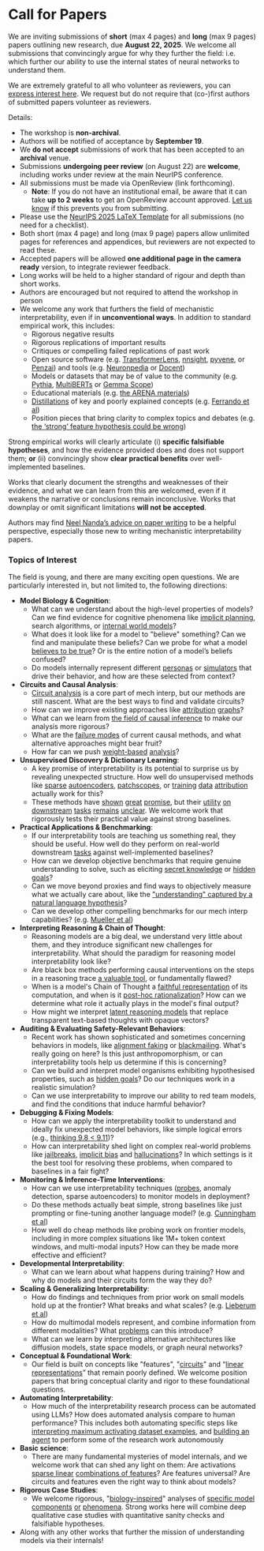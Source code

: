 # Call for Papers
We are inviting submissions of **short** (max 4 pages) and **long** (max 9 pages) papers outlining new research, due **August 22, 2025**. We welcome all submissions that convincingly argue for why they further the field: i.e. which further our ability to use the internal states of neural networks to understand them. 

We are extremely grateful to all who volunteer as reviewers, you can [express interest here](https://www.google.com/url?q=https://docs.google.com/forms/d/e/1FAIpQLSdiw1SJllzoTz_nqzDTzTOGb9DV3W_truQyh-WvYj_QGIi7Mg/viewform?usp%3Ddialog&sa=D&source=editors&ust=1753528031020778&usg=AOvVaw3NeXOAtZg_fr-npJF80lzR). We request but do not require that (co-)first authors of submitted papers volunteer as reviewers. 

Details: 
* The workshop is **non-archival**.
* Authors will be notified of acceptance by **September 19**.
* We **do not accept** submissions of work that has been accepted to an **archival** venue.
* Submissions **undergoing peer review** (on August 22) are **welcome**, including works under review at the main NeurIPS conference.
* All submissions must be made via OpenReview (link forthcoming).
  * **Note**: If you do not have an institutional email, be aware that it can take **up to 2 weeks** to get an OpenReview account approved. [Let us know](mailto:neurips2025@mechinterpworkshop.com) if this prevents you from submitting.
* Please use the [NeurIPS 2025 LaTeX Template](https://www.google.com/url?q=https://media.neurips.cc/Conferences/NeurIPS2025/Styles.zip&sa=D&source=editors&ust=1753528031021917&usg=AOvVaw2EmxTcvLA6lbnHXYKIYRXz) for all submissions (no need for a checklist).
* Both short (max 4 page) and long (max 9 page) papers allow unlimited pages for references and appendices, but reviewers are not expected to read these.
* Accepted papers will be allowed **one additional page in the camera ready** version, to integrate reviewer feedback.
* Long works will be held to a higher standard of rigour and depth than short works.
* Authors are encouraged but not required to attend the workshop in person
* We welcome any work that furthers the field of mechanistic interpretability, even if in **unconventional ways**. In addition to standard empirical work, this includes:
  * Rigorous negative results
  * Rigorous replications of important results
  * Critiques or compelling failed replications of past work
  * Open source software (e.g. [TransformerLens](https://www.google.com/url?q=https://github.com/neelnanda-io/TransformerLens&sa=D&source=editors&ust=1753528031022852&usg=AOvVaw3Ev8oCj-o6v_htZ0wXw_y3), [nnsight](https://www.google.com/url?q=https://github.com/ndif-team/nnsight&sa=D&source=editors&ust=1753528031022915&usg=AOvVaw0v45kxQvtoHZ9MuZ0fSZeU), [pyvene](https://www.google.com/url?q=https://github.com/stanfordnlp/pyvene/tree/main/pyvene/models/mlp&sa=D&source=editors&ust=1753528031022981&usg=AOvVaw2toHcYhHtzz1OCOVrba2Mt), or [Penzai](https://www.google.com/url?q=https://github.com/google-deepmind/penzai&sa=D&source=editors&ust=1753528031023056&usg=AOvVaw0QFoD-_sArklwNJtMuG8cY)) and tools (e.g. [Neuronpedia](https://www.google.com/url?q=http://neuronpedia.org&sa=D&source=editors&ust=1753528031023126&usg=AOvVaw0L5FRPzB7CImC09guNlVuQ) or [Docent](https://www.google.com/url?q=https://transluce.org/introducing-docent&sa=D&source=editors&ust=1753528031023196&usg=AOvVaw2oxFjOB_XIuvtDteOt4WCa))
  * Models or datasets that may be of value to the community (e.g. [Pythia](https://www.google.com/url?q=https://arxiv.org/abs/2304.01373&sa=D&source=editors&ust=1753528031023323&usg=AOvVaw1vKyrgi1mylpXrJXv4KrFl), [MultiBERTs](https://www.google.com/url?q=https://arxiv.org/abs/2106.16163&sa=D&source=editors&ust=1753528031023380&usg=AOvVaw3U8PDS3oO09JZi9KJSSqdO) or [Gemma Scope](https://www.google.com/url?q=https://arxiv.org/abs/2408.05147&sa=D&source=editors&ust=1753528031023457&usg=AOvVaw2yKtC5A5NL46Ha69XBH7v_))
  * Educational materials (e.g. [the ARENA materials](https://www.google.com/url?q=https://arena3-chapter1-transformer-interp.streamlit.app/&sa=D&source=editors&ust=1753528031023581&usg=AOvVaw3dpygIjpZh-0r_xqsD4jFl))
  * [Distillations](https://www.google.com/url?q=https://distill.pub/2017/research-debt/&sa=D&source=editors&ust=1753528031023663&usg=AOvVaw24fRZ06EsQZeIc0Y3Cu19A) of key and poorly explained concepts (e.g. [Ferrando et al](https://www.google.com/url?q=https://arxiv.org/abs/2405.00208&sa=D&source=editors&ust=1753528031023763&usg=AOvVaw1IqnQeWHWq1Chtz2QSq9qN))
  * Position pieces that bring clarity to complex topics and debates (e.g. [the ‘strong’ feature hypothesis could be wrong](https://www.google.com/url?q=https://www.alignmentforum.org/posts/tojtPCCRpKLSHBdpn/the-strong-feature-hypothesis-could-be-wrong&sa=D&source=editors&ust=1753528031023956&usg=AOvVaw3pTr335_GK_m_FEEs86E8C))

Strong empirical works will clearly articulate (i) **specific falsifiable hypotheses**, and how the evidence provided does and does not support them; **or** (ii) convincingly show **clear practical benefits** over well-implemented baselines. 

Works that clearly document the strengths and weaknesses of their evidence, and what we can learn from this are welcomed, even if it weakens the narrative or conclusions remain inconclusive. Works that downplay or omit significant limitations **will not be accepted**. 

Authors may find [Neel Nanda’s advice on paper writing](https://www.google.com/url?q=https://www.alignmentforum.org/posts/eJGptPbbFPZGLpjsp/highly-opinionated-advice-on-how-to-write-ml-papers&sa=D&source=editors&ust=1753528031024776&usg=AOvVaw3E8EMguQIa1xSZf1vsREVz) to be a helpful perspective, especially those new to writing mechanistic interpretability papers. 
### Topics of Interest
The field is young, and there are many exciting open questions. We are particularly interested in, but not limited to, the following directions: 
* **Model Biology & Cognition**:
  * What can we understand about the high-level properties of models? Can we find evidence for cognitive phenomena like [implicit planning](https://www.google.com/url?q=https://transformer-circuits.pub/2025/attribution-graphs/biology.html%23dives-poems&sa=D&source=editors&ust=1753528031025515&usg=AOvVaw00zS5PrOGXbsEPFlGm0Ro4), search algorithms, or [internal world models](https://www.google.com/url?q=https://arxiv.org/abs/2210.13382&sa=D&source=editors&ust=1753528031025649&usg=AOvVaw3B-hGqyMqbfj2mL8PlIo3i)?
  * What does it look like for a model to "believe" something? Can we find and manipulate these beliefs? Can we probe for what a model [believes to be true](https://www.google.com/url?q=https://arxiv.org/abs/2310.06824&sa=D&source=editors&ust=1753528031025850&usg=AOvVaw2vhXbL7jG0xPfApWbTBQPS)? Or is the entire notion of a model’s beliefs confused?
  * Do models internally represent different [personas](https://www.google.com/url?q=https://arxiv.org/abs/2406.12094&sa=D&source=editors&ust=1753528031026004&usg=AOvVaw1xqrjY2yT9TrEwdTw57VAk) or [simulators](https://www.google.com/url?q=https://www.nature.com/articles/s41586-023-06647-8&sa=D&source=editors&ust=1753528031026084&usg=AOvVaw1eb_WnF8rvcCjnz1H75DkE) that drive their behavior, and how are these selected from context?
* **Circuits and Causal Analysis**:
  * [Circuit analysis](https://www.google.com/url?q=https://distill.pub/2020/circuits/zoom-in/&sa=D&source=editors&ust=1753528031026294&usg=AOvVaw2B9p_RKIPzB6iyvVSNMqZv) is a core part of mech interp, but our methods are still nascent. What are the best ways to find and validate circuits?
  * How can we improve existing approaches like [attribution](https://www.google.com/url?q=https://arxiv.org/abs/2406.11944&sa=D&source=editors&ust=1753528031026586&usg=AOvVaw3AZ3_9DZyEVsdUDu4ABh7-) [graphs](https://www.google.com/url?q=https://transformer-circuits.pub/2025/attribution-graphs/methods.html&sa=D&source=editors&ust=1753528031026670&usg=AOvVaw2AIwV4P9C06jYaNcyRXpKj)?
  * What can we learn from [the field of causal inference](https://www.google.com/url?q=https://arxiv.org/abs/2407.04690&sa=D&source=editors&ust=1753528031026800&usg=AOvVaw2eQiOD7DOIK6I2G0T756vP) to make our analysis more rigorous?
  * What are the [failure modes](https://www.google.com/url?q=https://arxiv.org/abs/2307.15771&sa=D&source=editors&ust=1753528031026921&usg=AOvVaw32oWU8fsBvrq-vI30j6rRL) of current causal methods, and what alternative approaches might bear fruit?
  * How far can we push [weight-based](https://www.google.com/url?q=https://arxiv.org/abs/2301.05217&sa=D&source=editors&ust=1753528031027121&usg=AOvVaw3lrsLynjxSxULtJQJkGFP0) [analysis](https://www.google.com/url?q=https://arxiv.org/abs/2410.08417&sa=D&source=editors&ust=1753528031027175&usg=AOvVaw29869XwSEmlM5a9bvxp1Il)?
* **Unsupervised Discovery & Dictionary Learning**:
  * A key promise of interpretability is its potential to surprise us by revealing unexpected structure. How well do unsupervised methods like [sparse](https://www.google.com/url?q=https://arxiv.org/abs/2103.15949&sa=D&source=editors&ust=1753528031027454&usg=AOvVaw1nZS39UcLiPISKFMxPtIAp) [autoencoders](https://www.google.com/url?q=https://transformer-circuits.pub/2023/monosemantic-features&sa=D&source=editors&ust=1753528031027521&usg=AOvVaw2ELCJhtgs-lP5w9AN6T2bj), [patch](https://www.google.com/url?q=https://arxiv.org/abs/2401.06102&sa=D&source=editors&ust=1753528031027576&usg=AOvVaw07_nYTm8bK5sLb6nd5S8VJ)[scopes](https://www.google.com/url?q=https://arxiv.org/abs/2403.10949v2&sa=D&source=editors&ust=1753528031027614&usg=AOvVaw0jjinOo9NaAQLSQ7w_BeF7), or [training](https://www.google.com/url?q=https://proceedings.mlr.press/v70/koh17a?ref%3Dhttps://githubhelp.com&sa=D&source=editors&ust=1753528031027687&usg=AOvVaw0w8x1khgp00Dq3y7lVma_D) [data](https://www.google.com/url?q=https://arxiv.org/abs/2308.03296&sa=D&source=editors&ust=1753528031027740&usg=AOvVaw0UvKorEsQnAL9hm909ZzOS) [attribution](https://www.google.com/url?q=https://arxiv.org/abs/2205.11482&sa=D&source=editors&ust=1753528031027799&usg=AOvVaw3qQaOo-JqroDMEVf_M4xZ3) actually work for this?
  * These methods have [shown](https://www.google.com/url?q=https://transformer-circuits.pub/2024/scaling-monosemanticity/index.html&sa=D&source=editors&ust=1753528031027926&usg=AOvVaw1HGn5purlLeqiwgbTZ5oyW) [great](https://www.google.com/url?q=https://transformer-circuits.pub/2025/attribution-graphs/biology.html&sa=D&source=editors&ust=1753528031027994&usg=AOvVaw1Q7ft4epQLdMcYavAhoijn) [promise](https://www.google.com/url?q=https://arxiv.org/abs/2503.10965&sa=D&source=editors&ust=1753528031028050&usg=AOvVaw3-tI6fNRc17UMWYJ-KSl8j), but their [utility](https://www.google.com/url?q=https://arxiv.org/abs/2502.16681&sa=D&source=editors&ust=1753528031028109&usg=AOvVaw2K3IAEY0QJ3t-PAF3ysFwP) [on](https://www.google.com/url?q=https://www.tilderesearch.com/blog/sieve&sa=D&source=editors&ust=1753528031028163&usg=AOvVaw1gF56CyqbovsSwGfb-ZBeD) [downstream](https://www.google.com/url?q=https://arxiv.org/abs/2501.17148&sa=D&source=editors&ust=1753528031028218&usg=AOvVaw1FgSn2QCdyQV6jMJf6VMCt) [tasks](https://www.google.com/url?q=https://transformer-circuits.pub/2024/features-as-classifiers/index.html&sa=D&source=editors&ust=1753528031028287&usg=AOvVaw2Fo-IKmjtUfiLfW-CMbrMg) [remains](https://www.google.com/url?q=https://arxiv.org/abs/2502.04382&sa=D&source=editors&ust=1753528031028340&usg=AOvVaw1UK-5i2-k0H3w_JQbC6JoH) [unclear](https://www.google.com/url?q=https://www.alignmentforum.org/posts/4uXCAJNuPKtKBsi28/negative-results-for-saes-on-downstream-tasks&sa=D&source=editors&ust=1753528031028417&usg=AOvVaw3mYqoIMs4FYLzlbVbq4p3_). We welcome work that rigorously tests their practical value against strong baselines.
* **Practical Applications & Benchmarking**:
  * If our interpretability tools are teaching us something real, they should be useful. How well do they perform on real-world downstream [tasks](https://www.google.com/url?q=https://www.lesswrong.com/posts/wGRnzCFcowRCrpX4Y/downstream-applications-as-validation-of-interpretability&sa=D&source=editors&ust=1753528031028777&usg=AOvVaw3cdrvVoF77j_RX2EjWDb2p) against well-implemented baselines?
  * How can we develop objective benchmarks that require genuine understanding to solve, such as eliciting [secret knowledge](https://www.google.com/url?q=https://arxiv.org/abs/2505.14352&sa=D&source=editors&ust=1753528031028971&usg=AOvVaw1lrxEKt_Jq2r6L06KpWs1B) or [hidden goals](https://www.google.com/url?q=https://arxiv.org/abs/2503.10965&sa=D&source=editors&ust=1753528031029043&usg=AOvVaw3NJAdh1t_a-flNQgjqoyhT)?
  * Can we move beyond proxies and find ways to objectively measure what we actually care about, like the ["understanding" captured by a natural language hypothesis](https://www.google.com/url?q=https://arxiv.org/abs/2502.04382&sa=D&source=editors&ust=1753528031029253&usg=AOvVaw1Utt5mYEY7PcdZ5e7ezI85)?
  * Can we develop other compelling benchmarks for our mech interp capabilities? (e.g. [Mueller et al](https://www.google.com/url?q=https://arxiv.org/abs/2504.13151&sa=D&source=editors&ust=1753528031029404&usg=AOvVaw1j6eaAwNCOTt-kG4OtmhKx))
* **Interpreting Reasoning & Chain of Thought**:
  * Reasoning models are a big deal, we understand very little about them, and they introduce significant new challenges for interpretability. What should the paradigm for reasoning model interpretability look like?
  * Are black box methods performing causal interventions on the steps in a reasoning trace [a valuable tool](https://www.google.com/url?q=https://arxiv.org/abs/2506.19143&sa=D&source=editors&ust=1753528031029812&usg=AOvVaw2PHwtuV42CXyTQLgjq_lDt), or fundamentally flawed?
  * When is a model's Chain of Thought a [faithful representation](https://www.google.com/url?q=https://arxiv.org/abs/2305.04388&sa=D&source=editors&ust=1753528031029951&usg=AOvVaw11EHSFuYjaX9xzE9yyRuyM) of its computation, and when is it [post-hoc rationalization](https://www.google.com/url?q=https://arxiv.org/abs/2503.08679&sa=D&source=editors&ust=1753528031030120&usg=AOvVaw3H8OZEBRdjkyPDdzg2PntP)? How can we determine what role it actually plays in the model's final output?
  * How might we interpret [latent reasoning models](https://www.google.com/url?q=https://arxiv.org/abs/2412.06769&sa=D&source=editors&ust=1753528031030299&usg=AOvVaw3GVzD9yyR2YFHXVz7VcMJp) that replace transparent text-based thoughts with opaque vectors?
* **Auditing & Evaluating Safety-Relevant Behaviors**:
  * Recent work has shown sophisticated and sometimes concerning behaviors in models, like [alignment faking](https://www.google.com/url?q=https://arxiv.org/abs/2412.14093&sa=D&source=editors&ust=1753528031030584&usg=AOvVaw2KBIsqFrq7Ov6CWNTb5ze9) or [blackmailing](https://www.google.com/url?q=https://www.anthropic.com/research/agentic-misalignment&sa=D&source=editors&ust=1753528031030652&usg=AOvVaw25qDZdvUrwmoU-JzW_aozG). What's really going on here? Is this just anthropomorphism, or can interpretability tools help us determine if this is concerning?
  * Can we build and interpret model organisms exhibiting hypothesised properties, such as [hidden goals](https://www.google.com/url?q=https://arxiv.org/abs/2503.10965&sa=D&source=editors&ust=1753528031030932&usg=AOvVaw1ElvUXRSKAFYMAcEFE7tc0)? Do our techniques work in a realistic simulation?
  * Can we use interpretability to improve our ability to red team models, and find the conditions that induce harmful behavior?
* **Debugging & Fixing Models**:
  * How can we apply the interpretability toolkit to understand and ideally fix unexpected model behaviors, like simple logical errors (e.g., [thinking 9.8 < 9.11](https://www.google.com/url?q=https://transluce.org/observability-interface&sa=D&source=editors&ust=1753528031031392&usg=AOvVaw31aKl2EQ9CmAv0FbfbwYCt))?
  * How can interpretability shed light on complex real-world problems like [jailbreaks](https://www.google.com/url?q=https://transformer-circuits.pub/2025/attribution-graphs/biology.html%23dives-jailbreak&sa=D&source=editors&ust=1753528031031554&usg=AOvVaw1G3sSCEqpIxZ3DxQALgod0), [implicit bias](https://www.google.com/url?q=https://arxiv.org/abs/2506.10922&sa=D&source=editors&ust=1753528031031615&usg=AOvVaw3gZIh5iVDeIQi7-4yeMb08) and [hallucinations](https://www.google.com/url?q=https://arxiv.org/abs/2411.14257&sa=D&source=editors&ust=1753528031031675&usg=AOvVaw0SuF7sld-TWrwrws2K8i6X)? In which settings is it the best tool for resolving these problems, when compared to baselines in a fair fight?
* **Monitoring & Inference-Time Interventions**:
  * How can we use interpretability techniques ([probes](https://www.google.com/url?q=https://arxiv.org/abs/2102.12452&sa=D&source=editors&ust=1753528031031988&usg=AOvVaw3xFVFl7Pd1KhwfqH268jX_), anomaly detection, sparse autoencoders) to monitor models in deployment?
  * Do these methods actually beat simple, strong baselines like just prompting or fine-tuning another language model? (e.g. [Cunningham et al](https://www.google.com/url?q=https://alignment.anthropic.com/2025/cheap-monitors/&sa=D&source=editors&ust=1753528031032229&usg=AOvVaw29TJ3BwtmXikGe_5QqwLTx))
  * How well do cheap methods like probing work on frontier models, including in more complex situations like 1M+ token context windows, and multi-modal inputs? How can they be made more effective and efficient?
* **Developmental Interpretability**:
  * What can we learn about what happens during training? How and why do models and their circuits form the way they do?
* **Scaling & Generalizing Interpretability**:
  * How do findings and techniques from prior work on small models hold up at the frontier? What breaks and what scales? (e.g. [Lieberum et al](https://www.google.com/url?q=https://arxiv.org/abs/2307.09458&sa=D&source=editors&ust=1753528031032997&usg=AOvVaw08irOCLqeZ7uqwXaL5YilR))
  * How do multimodal models represent, and combine information from different modalities? What [problems](https://www.google.com/url?q=https://openreview.net/pdf?id%3DVUhRdZp8ke&sa=D&source=editors&ust=1753528031033187&usg=AOvVaw1FfPDbqNq8gFVZYVLXtOTd) can this introduce?
  * What can we learn by interpreting alternative architectures like diffusion models, state space models, or graph neural networks?
* **Conceptual & Foundational Work**:
  * Our field is built on concepts like "features", "[circuits](https://www.google.com/url?q=https://distill.pub/2020/circuits/zoom-in/&sa=D&source=editors&ust=1753528031033528&usg=AOvVaw1A673culAwcpLRQ1liDrZd)" and “[linear representations](https://www.google.com/url?q=https://transformer-circuits.pub/2024/july-update/index.html%23linear-representations&sa=D&source=editors&ust=1753528031033625&usg=AOvVaw0Bqik074jpf9RzrT8KI_zY)” that remain poorly defined. We welcome position papers that bring conceptual clarity and rigor to these foundational questions.
* **Automating Interpretability**:
  * How much of the interpretability research process can be automated using LLMs? How does automated analysis compare to human performance? This includes both automating specific steps like [interpreting maximum activating dataset examples](https://www.google.com/url?q=https://openaipublic.blob.core.windows.net/neuron-explainer/paper/index.html&sa=D&source=editors&ust=1753528031034073&usg=AOvVaw2tKQZRuRY2JffJfTRvaX1M), and [building an agent](https://www.google.com/url?q=https://arxiv.org/abs/2404.14394&sa=D&source=editors&ust=1753528031034142&usg=AOvVaw0rc8JSVO2Mw5Hr4pwhc-8Z) to perform some of the research work autonomously
* **Basic science**:
  * There are many fundamental mysteries of model internals, and we welcome work that can shed any light on them: Are activations [sparse linear](https://www.google.com/url?q=https://arxiv.org/abs/1601.03764&sa=D&source=editors&ust=1753528031034475&usg=AOvVaw3DpZ-Y22VNsTR2XMsjTz8w) [combinations of features](https://www.google.com/url?q=https://transformer-circuits.pub/2022/toy_model/index.html&sa=D&source=editors&ust=1753528031034559&usg=AOvVaw1RGciMKKSx_VQCwKlI5yxL)? Are features universal? Are circuits and features even the right way to think about models?
* **Rigorous Case Studies**:
  * We welcome rigorous, "[biology-inspired](https://www.google.com/url?q=https://distill.pub/2020/circuits/curve-circuits/&sa=D&source=editors&ust=1753528031034827&usg=AOvVaw185-ccgt5wqx1OBgX1B-R9)" analyses of [specific model](https://www.google.com/url?q=https://arxiv.org/abs/2310.04625&sa=D&source=editors&ust=1753528031034896&usg=AOvVaw1ZkRx9Mk1z_3nRkRhkkXW5) [components](https://www.google.com/url?q=https://transformer-circuits.pub/2024/scaling-monosemanticity/index.html&sa=D&source=editors&ust=1753528031034989&usg=AOvVaw2kIAIPSctpPMnVNQL4WmjS) [or](https://www.google.com/url?q=https://arxiv.org/abs/2305.01610&sa=D&source=editors&ust=1753528031035061&usg=AOvVaw0sbVP_FGkP4J1zLSmRARbD) [phenomena](https://www.google.com/url?q=https://arxiv.org/abs/2306.09346&sa=D&source=editors&ust=1753528031035120&usg=AOvVaw0_c5mIoyYqD7dwm5IY8xPd). Strong works here will combine deep qualitative case studies with quantitative sanity checks and falsifiable hypotheses.
* Along with any other works that further the mission of understanding models via their internals!